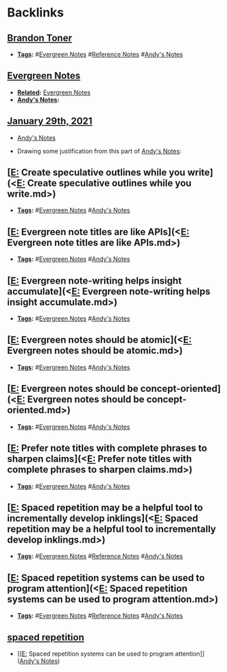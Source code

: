 
# Backlinks
## [Brandon Toner](<Brandon Toner.md>)
- **[Tags](<Tags.md>):** #[Evergreen Notes](<Evergreen Notes.md>) #[Reference Notes](<Reference Notes.md>) #[Andy's Notes](<Andy's Notes.md>)

## [Evergreen Notes](<Evergreen Notes.md>)
- **[Related](<Related.md>):** [Evergreen Notes](<Evergreen Notes.md>)
- **[Andy's Notes](<Andy's Notes.md>):**

## [January 29th, 2021](<January 29th, 2021.md>)
- [Andy's Notes](<Andy's Notes.md>)

- Drawing some justification from this part of [Andy's Notes](<Andy's Notes.md>):

## [[E:](<[E:.md>) Create speculative outlines while you write](<[E:](<E:.md>) Create speculative outlines while you write.md>)
- **[Tags](<Tags.md>):** #[Evergreen Notes](<Evergreen Notes.md>) #[Andy's Notes](<Andy's Notes.md>)

## [[E:](<[E:.md>) Evergreen note titles are like APIs](<[E:](<E:.md>) Evergreen note titles are like APIs.md>)
- **[Tags](<Tags.md>):** #[Evergreen Notes](<Evergreen Notes.md>) #[Andy's Notes](<Andy's Notes.md>)

## [[E:](<[E:.md>) Evergreen note-writing helps insight accumulate](<[E:](<E:.md>) Evergreen note-writing helps insight accumulate.md>)
- **[Tags](<Tags.md>):** #[Evergreen Notes](<Evergreen Notes.md>) #[Andy's Notes](<Andy's Notes.md>)

## [[E:](<[E:.md>) Evergreen notes should be atomic](<[E:](<E:.md>) Evergreen notes should be atomic.md>)
- **[Tags](<Tags.md>):** #[Evergreen Notes](<Evergreen Notes.md>) #[Andy's Notes](<Andy's Notes.md>)

## [[E:](<[E:.md>) Evergreen notes should be concept-oriented](<[E:](<E:.md>) Evergreen notes should be concept-oriented.md>)
- **[Tags](<Tags.md>):** #[Evergreen Notes](<Evergreen Notes.md>) #[Andy's Notes](<Andy's Notes.md>)

## [[E:](<[E:.md>) Prefer note titles with complete phrases to sharpen claims](<[E:](<E:.md>) Prefer note titles with complete phrases to sharpen claims.md>)
- **[Tags](<Tags.md>):** #[Evergreen Notes](<Evergreen Notes.md>) #[Andy's Notes](<Andy's Notes.md>)

## [[E:](<[E:.md>) Spaced repetition may be a helpful tool to incrementally develop inklings](<[E:](<E:.md>) Spaced repetition may be a helpful tool to incrementally develop inklings.md>)
- **[Tags](<Tags.md>):** #[Evergreen Notes](<Evergreen Notes.md>) #[Reference Notes](<Reference Notes.md>) #[Andy's Notes](<Andy's Notes.md>)

## [[E:](<[E:.md>) Spaced repetition systems can be used to program attention](<[E:](<E:.md>) Spaced repetition systems can be used to program attention.md>)
- **[Tags](<Tags.md>):** #[Evergreen Notes](<Evergreen Notes.md>) #[Reference Notes](<Reference Notes.md>) #[Andy's Notes](<Andy's Notes.md>)

## [spaced repetition](<spaced repetition.md>)
- [[[E:](<[[E:.md>) Spaced repetition systems can be used to program attention]] ([Andy's Notes](<Andy's Notes.md>))

